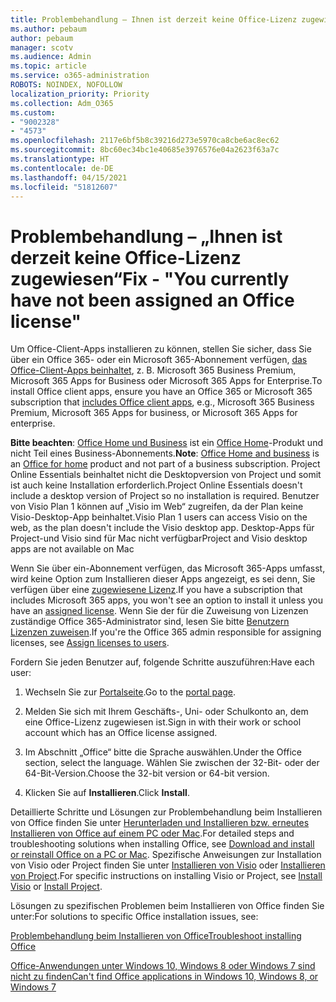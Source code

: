 ```yaml
---
title: Problembehandlung – Ihnen ist derzeit keine Office-Lizenz zugewiesen
ms.author: pebaum
author: pebaum
manager: scotv
ms.audience: Admin
ms.topic: article
ms.service: o365-administration
ROBOTS: NOINDEX, NOFOLLOW
localization_priority: Priority
ms.collection: Adm_O365
ms.custom:
- "9002328"
- "4573"
ms.openlocfilehash: 2117e6bf5b8c39216d273e5970ca8cbe6ac8ec62
ms.sourcegitcommit: 8bc60ec34bc1e40685e3976576e04a2623f63a7c
ms.translationtype: HT
ms.contentlocale: de-DE
ms.lasthandoff: 04/15/2021
ms.locfileid: "51812607"
---
```

# <a name="fix---you-currently-have-not-been-assigned-an-office-license"></a><span data-ttu-id="92803-102">Problembehandlung – „Ihnen ist derzeit keine Office-Lizenz zugewiesen“</span><span class="sxs-lookup"><span data-stu-id="92803-102">Fix - "You currently have not been assigned an Office license"</span></span>

<span data-ttu-id="92803-103">Um Office-Client-Apps installieren zu können, stellen Sie sicher, dass Sie über ein Office 365- oder ein Microsoft 365-Abonnement verfügen, [das Office-Client-Apps beinhaltet](https://support.office.com/article/office-for-home-and-office-for-business-plans-28cbc8cf-1332-4f04-9123-9b660abb629e), z. B. Microsoft 365 Business Premium, Microsoft 365 Apps for Business oder Microsoft 365 Apps for Enterprise.</span><span class="sxs-lookup"><span data-stu-id="92803-103">To install Office client apps, ensure you have an Office 365 or Microsoft 365 subscription that [includes Office client apps](https://support.office.com/article/office-for-home-and-office-for-business-plans-28cbc8cf-1332-4f04-9123-9b660abb629e), e.g., Microsoft 365 Business Premium, Microsoft 365 Apps for business, or Microsoft 365 Apps for enterprise.</span></span>

<span data-ttu-id="92803-104">**Bitte beachten**: [Office Home und Business](https://support.microsoft.com/office/office-for-home-and-office-for-business-plans-28cbc8cf-1332-4f04-9123-9b660abb629e) ist ein [Office Home](https://support.office.com/article/28cbc8cf-1332-4f04-9123-9b660abb629e?wt.mc_id=Alchemy_ClientDIA)-Produkt und nicht Teil eines Business-Abonnements.</span><span class="sxs-lookup"><span data-stu-id="92803-104">**Note**: [Office Home and business](https://support.microsoft.com/office/office-for-home-and-office-for-business-plans-28cbc8cf-1332-4f04-9123-9b660abb629e) is an [Office for home](https://support.office.com/article/28cbc8cf-1332-4f04-9123-9b660abb629e?wt.mc_id=Alchemy_ClientDIA) product and not part of a business subscription.</span></span> <span data-ttu-id="92803-105">Project Online Essentials beinhaltet nicht die Desktopversion von Project und somit ist auch keine Installation erforderlich.</span><span class="sxs-lookup"><span data-stu-id="92803-105">Project Online Essentials doesn't include a desktop version of Project so no installation is required.</span></span> <span data-ttu-id="92803-106">Benutzer von Visio Plan 1 können auf „Visio im Web“ zugreifen, da der Plan keine Visio-Desktop-App beinhaltet.</span><span class="sxs-lookup"><span data-stu-id="92803-106">Visio Plan 1 users can access Visio on the web, as the plan doesn't include the Visio desktop app.</span></span> <span data-ttu-id="92803-107">Desktop-Apps für Project-und Visio sind für Mac nicht verfügbar</span><span class="sxs-lookup"><span data-stu-id="92803-107">Project and Visio desktop apps are not available on Mac</span></span>

<span data-ttu-id="92803-108">Wenn Sie über ein-Abonnement verfügen, das Microsoft 365-Apps umfasst, wird keine Option zum Installieren dieser Apps angezeigt, es sei denn, Sie verfügen über eine [zugewiesene Lizenz](https://support.office.com/article/what-office-365-business-product-or-license-do-i-have-f8ab5e25-bf3f-4a47-b264-174b1ee925fd?wt.mc_id=scl_installoffice_home).</span><span class="sxs-lookup"><span data-stu-id="92803-108">If you have a subscription that includes Microsoft 365 apps, you won't see an option to install it unless you have an [assigned license](https://support.office.com/article/what-office-365-business-product-or-license-do-i-have-f8ab5e25-bf3f-4a47-b264-174b1ee925fd?wt.mc_id=scl_installoffice_home).</span></span> <span data-ttu-id="92803-109">Wenn Sie der für die Zuweisung von Lizenzen zuständige Office 365-Administrator sind, lesen Sie bitte [Benutzern Lizenzen zuweisen](https://support.office.com/article/assign-licenses-to-users-in-office-365-for-business-997596b5-4173-4627-b915-36abac6786dc?wt.mc_id=scl_installoffice_home).</span><span class="sxs-lookup"><span data-stu-id="92803-109">If you're the Office 365 admin responsible for assigning licenses, see [Assign licenses to users](https://support.office.com/article/assign-licenses-to-users-in-office-365-for-business-997596b5-4173-4627-b915-36abac6786dc?wt.mc_id=scl_installoffice_home).</span></span>

<span data-ttu-id="92803-110">Fordern Sie jeden Benutzer auf, folgende Schritte auszuführen:</span><span class="sxs-lookup"><span data-stu-id="92803-110">Have each user:</span></span>

1. <span data-ttu-id="92803-111">Wechseln Sie zur [Portalseite](https://portal.office.com/OLS/MySoftware.aspx).</span><span class="sxs-lookup"><span data-stu-id="92803-111">Go to the [portal page](https://portal.office.com/OLS/MySoftware.aspx).</span></span>

2. <span data-ttu-id="92803-112">Melden Sie sich mit Ihrem Geschäfts-, Uni- oder Schulkonto an, dem eine Office-Lizenz zugewiesen ist.</span><span class="sxs-lookup"><span data-stu-id="92803-112">Sign in with their work or school account which has an Office license assigned.</span></span>

3. <span data-ttu-id="92803-113">Im Abschnitt „Office“ bitte die Sprache auswählen.</span><span class="sxs-lookup"><span data-stu-id="92803-113">Under the Office section, select the language.</span></span> <span data-ttu-id="92803-114">Wählen Sie zwischen der 32-Bit- oder der 64-Bit-Version.</span><span class="sxs-lookup"><span data-stu-id="92803-114">Choose the 32-bit version or 64-bit version.</span></span>

4. <span data-ttu-id="92803-115">Klicken Sie auf **Installieren**.</span><span class="sxs-lookup"><span data-stu-id="92803-115">Click **Install**.</span></span>

<span data-ttu-id="92803-116">Detaillierte Schritte und Lösungen zur Problembehandlung beim Installieren von Office finden Sie unter [Herunterladen und Installieren bzw. erneutes Installieren von Office auf einem PC oder Mac](https://support.office.com/article/4414eaaf-0478-48be-9c42-23adc4716658?wt.mc_id=Alchemy_ClientDIA).</span><span class="sxs-lookup"><span data-stu-id="92803-116">For detailed steps and troubleshooting solutions when installing Office, see [Download and install or reinstall Office on a PC or Mac](https://support.office.com/article/4414eaaf-0478-48be-9c42-23adc4716658?wt.mc_id=Alchemy_ClientDIA).</span></span> <span data-ttu-id="92803-117">Spezifische Anweisungen zur Installation von Visio oder Project finden Sie unter [Installieren von Visio](https://support.office.com/article/f98f21e3-aa02-4827-9167-ddab5b025710) oder [Installieren von Project](https://support.office.com/article/7059249b-d9fe-4d61-ab96-5c5bf435f281).</span><span class="sxs-lookup"><span data-stu-id="92803-117">For specific instructions on installing Visio or Project, see [Install Visio](https://support.office.com/article/f98f21e3-aa02-4827-9167-ddab5b025710) or [Install Project](https://support.office.com/article/7059249b-d9fe-4d61-ab96-5c5bf435f281).</span></span>

<span data-ttu-id="92803-118">Lösungen zu spezifischen Problemen beim Installieren von Office finden Sie unter:</span><span class="sxs-lookup"><span data-stu-id="92803-118">For solutions to specific Office installation issues, see:</span></span>

[<span data-ttu-id="92803-119">Problembehandlung beim Installieren von Office</span><span class="sxs-lookup"><span data-stu-id="92803-119">Troubleshoot installing Office</span></span>](https://support.office.com/article/35ff2def-e0b2-4dac-9784-4cf212c1f6c2#BKMK_ErrorMessages)

[<span data-ttu-id="92803-120">Office-Anwendungen unter Windows 10, Windows 8 oder Windows 7 sind nicht zu finden</span><span class="sxs-lookup"><span data-stu-id="92803-120">Can't find Office applications in Windows 10, Windows 8, or Windows 7</span></span>](https://support.office.com/article/can-t-find-office-applications-in-windows-10-windows-8-or-windows-7-907ce545-6ae8-459b-8d9d-de6764a635d6)
